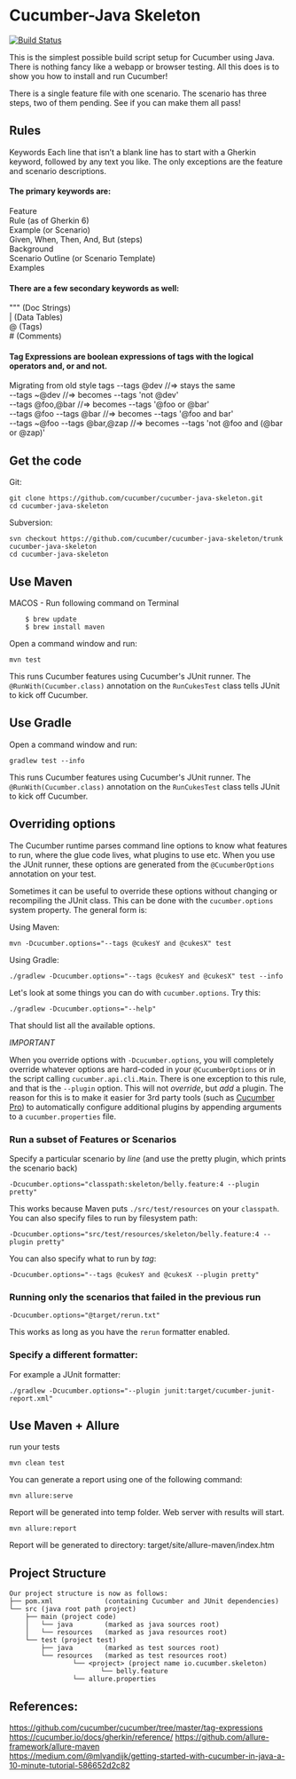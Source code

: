 # Cucumber-Java Skeleton

[![Build Status](https://travis-ci.org/cucumber/cucumber-java-skeleton.svg?branch=master)](https://travis-ci.org/cucumber/cucumber-java-skeleton)

This is the simplest possible build script setup for Cucumber using Java.
There is nothing fancy like a webapp or browser testing. All this does is to show you how
to install and run Cucumber!

There is a single feature file with one scenario. The scenario has three steps, two of them pending. See if you can make them all pass!

## Rules
Keywords
Each line that isn’t a blank line has to start with a Gherkin keyword, followed by any text you like. The only exceptions are the feature and scenario descriptions.

#### The primary keywords are:

Feature  
Rule (as of Gherkin 6)  
Example (or Scenario)  
Given, When, Then, And, But (steps)  
Background  
Scenario Outline (or Scenario Template)  
Examples  

#### There are a few secondary keywords as well:  
""" (Doc Strings)  
| (Data Tables)  
@ (Tags)  
\# (Comments)  


#### Tag Expressions are boolean expressions of tags with the logical operators and, or and not.

Migrating from old style tags
--tags @dev  //=> stays the same  
--tags ~@dev //=> becomes --tags 'not @dev'  
--tags @foo,@bar //=> becomes --tags '@foo or @bar'  
--tags @foo --tags @bar //=> becomes --tags '@foo and bar'  
--tags ~@foo --tags @bar,@zap //=> becomes --tags 'not @foo and (@bar or @zap)'  


## Get the code

Git:

    git clone https://github.com/cucumber/cucumber-java-skeleton.git
    cd cucumber-java-skeleton

Subversion:

    svn checkout https://github.com/cucumber/cucumber-java-skeleton/trunk cucumber-java-skeleton
    cd cucumber-java-skeleton

## Use Maven

MACOS - Run following command on Terminal
```
    $ brew update  
    $ brew install maven
```

Open a command window and run:

    mvn test

This runs Cucumber features using Cucumber's JUnit runner. The `@RunWith(Cucumber.class)` annotation on the `RunCukesTest`
class tells JUnit to kick off Cucumber.

## Use Gradle

Open a command window and run:

    gradlew test --info

This runs Cucumber features using Cucumber's JUnit runner. The `@RunWith(Cucumber.class)` annotation on the `RunCukesTest`
class tells JUnit to kick off Cucumber.

## Overriding options

The Cucumber runtime parses command line options to know what features to run, where the glue code lives, what plugins to use etc.
When you use the JUnit runner, these options are generated from the `@CucumberOptions` annotation on your test.

Sometimes it can be useful to override these options without changing or recompiling the JUnit class. This can be done with the
`cucumber.options` system property. The general form is:

Using Maven:

    mvn -Dcucumber.options="--tags @cukesY and @cukesX" test

Using Gradle:

    ./gradlew -Dcucumber.options="--tags @cukesY and @cukesX" test --info

Let's look at some things you can do with `cucumber.options`. Try this:

    ./gradlew -Dcucumber.options="--help"

That should list all the available options.

*IMPORTANT*

When you override options with `-Dcucumber.options`, you will completely override whatever options are hard-coded in
your `@CucumberOptions` or in the script calling `cucumber.api.cli.Main`. There is one exception to this rule, and that
is the `--plugin` option. This will not _override_, but _add_ a plugin. The reason for this is to make it easier
for 3rd party tools (such as [Cucumber Pro](https://cucumber.pro/)) to automatically configure additional plugins by appending arguments to a `cucumber.properties`
file.

### Run a subset of Features or Scenarios

Specify a particular scenario by *line* (and use the pretty plugin, which prints the scenario back)

    -Dcucumber.options="classpath:skeleton/belly.feature:4 --plugin pretty"

This works because Maven puts `./src/test/resources` on your `classpath`.
You can also specify files to run by filesystem path:

    -Dcucumber.options="src/test/resources/skeleton/belly.feature:4 --plugin pretty"

You can also specify what to run by *tag*:

    -Dcucumber.options="--tags @cukesY and @cukesX --plugin pretty"

### Running only the scenarios that failed in the previous run

    -Dcucumber.options="@target/rerun.txt"

This works as long as you have the `rerun` formatter enabled.

### Specify a different formatter:

For example a JUnit formatter:

    ./gradlew -Dcucumber.options="--plugin junit:target/cucumber-junit-report.xml"


## Use Maven + Allure

run your tests
```
mvn clean test  
```
You can generate a report using one of the following command:
```
mvn allure:serve  
```
Report will be generated into temp folder. Web server with results will start.
```
mvn allure:report
```
Report will be generated tо directory: target/site/allure-maven/index.htm

## Project Structure
````text
Our project structure is now as follows:  
├── pom.xml             (containing Cucumber and JUnit dependencies)
└── src (java root path project)
    ├── main (project code)
    │   └── java        (marked as java sources root)
    │   └── resources   (marked as java resources root)
    └── test (project test)
        ├── java        (marked as test sources root)
        └── resources   (marked as test resources root)
                └── <project> (project name io.cucumber.skeleton)
                       └── belly.feature
                └── allure.properties
````

## References:  

https://github.com/cucumber/cucumber/tree/master/tag-expressions
https://cucumber.io/docs/gherkin/reference/
https://github.com/allure-framework/allure-maven  
https://medium.com/@mlvandijk/getting-started-with-cucumber-in-java-a-10-minute-tutorial-586652d2c82
